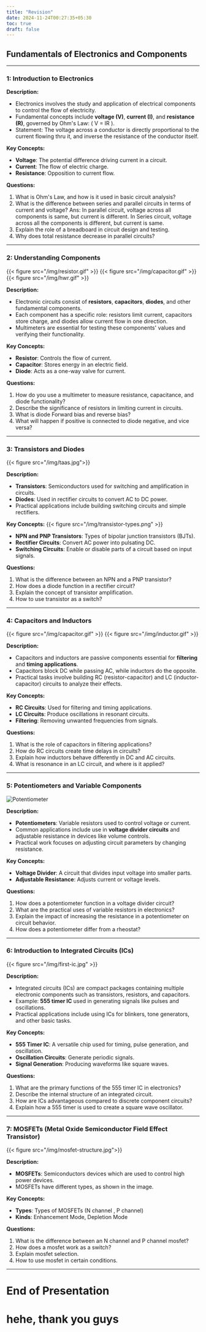 ```yaml
---
title: "Revision"
date: 2024-11-24T00:27:35+05:30
toc: true
draft: false
---
```


## **Fundamentals of Electronics and Components**

---

### **1: Introduction to Electronics**
**Description:**
- Electronics involves the study and application of electrical components to control the flow of electricity.
- Fundamental concepts include **voltage (V)**, **current (I)**, and **resistance (R)**, governed by Ohm's Law: \( V = IR \).
- Statement: The voltage across a conductor is directly proportional to the current flowing thru it, and inverse the resistance of the conductor itself.


**Key Concepts:**
- **Voltage**: The potential difference driving current in a circuit.
- **Current**: The flow of electric charge.
- **Resistance**: Opposition to current flow.

**Questions:**
1. What is Ohm's Law, and how is it used in basic circuit analysis?
2. What is the difference between series and parallel circuits in terms of current and voltage?
Ans: In parallel circuit, voltage across all components is same, but current is different.
In Series circuit, voltage across all the components is different, but current is same.
3. Explain the role of a breadboard in circuit design and testing.
4. Why does total resistance decrease in parallel circuits?

---

### **2: Understanding Components**
{{< figure src="/img/resistor.gif" >}}
{{< figure src="/img/capacitor.gif"  >}}
{{< figure src="/img/hwr.gif"  >}}

**Description:**
- Electronic circuits consist of **resistors**, **capacitors**, **diodes**, and other fundamental components.
- Each component has a specific role: resistors limit current, capacitors store charge, and diodes allow current flow in one direction.
- Multimeters are essential for testing these components' values and verifying their functionality.

**Key Concepts:**
- **Resistor**: Controls the flow of current.
- **Capacitor**: Stores energy in an electric field.
- **Diode**: Acts as a one-way valve for current.

**Questions:**
1. How do you use a multimeter to measure resistance, capacitance, and diode functionality?
2. Describe the significance of resistors in limiting current in circuits.
3. What is diode Forward bias and reverse bias?
4. What will happen if positive is connected to diode negative, and vice versa?

---

### **3: Transistors and Diodes**

{{< figure src="/img/taas.jpg">}}

**Description:**
- **Transistors**: Semiconductors used for switching and amplification in circuits.
- **Diodes**: Used in rectifier circuits to convert AC to DC power.
- Practical applications include building switching circuits and simple rectifiers.

**Key Concepts:**
{{< figure src="/img/transistor-types.png" >}}

- **NPN and PNP Transistors**: Types of bipolar junction transistors (BJTs).
- **Rectifier Circuits**: Convert AC power into pulsating DC.
- **Switching Circuits**: Enable or disable parts of a circuit based on input signals.

**Questions:**
1. What is the difference between an NPN and a PNP transistor?
2. How does a diode function in a rectifier circuit?
3. Explain the concept of transistor amplification.
4. How to use transistor as a switch?

---

### **4: Capacitors and Inductors**

{{< figure src="/img/capacitor.gif" >}}
{{< figure src="/img/inductor.gif" >}}


**Description:**
- Capacitors and inductors are passive components essential for **filtering** and **timing applications**.
- Capacitors block DC while passing AC, while inductors do the opposite.
- Practical tasks involve building RC (resistor-capacitor) and LC (inductor-capacitor) circuits to analyze their effects.

**Key Concepts:**
- **RC Circuits**: Used for filtering and timing applications.
- **LC Circuits**: Produce oscillations in resonant circuits.
- **Filtering**: Removing unwanted frequencies from signals.

**Questions:**
1. What is the role of capacitors in filtering applications?
2. How do RC circuits create time delays in circuits?
3. Explain how inductors behave differently in DC and AC circuits.
4. What is resonance in an LC circuit, and where is it applied?

---

### **5: Potentiometers and Variable Components**
![Potentiometer](https://i.pinimg.com/736x/fa/b5/e0/fab5e0b7a7aa6028ffb29febc00b55d6.jpg)

**Description:**
- **Potentiometers**: Variable resistors used to control voltage or current.
- Common applications include use in **voltage divider circuits** and adjustable resistance in devices like volume controls.
- Practical work focuses on adjusting circuit parameters by changing resistance.

**Key Concepts:**
- **Voltage Divider**: A circuit that divides input voltage into smaller parts.
- **Adjustable Resistance**: Adjusts current or voltage levels.

**Questions:**
1. How does a potentiometer function in a voltage divider circuit?
2. What are the practical uses of variable resistors in electronics?
3. Explain the impact of increasing the resistance in a potentiometer on circuit behavior.
4. How does a potentiometer differ from a rheostat?

---

### **6: Introduction to Integrated Circuits (ICs)**

{{< figure src="/img/first-ic.jpg" >}}

**Description:**
- Integrated circuits (ICs) are compact packages containing multiple electronic components such as transistors, resistors, and capacitors.
- Example: **555 timer IC** used in generating signals like pulses and oscillations.
- Practical applications include using ICs for blinkers, tone generators, and other basic tasks.

**Key Concepts:**
- **555 Timer IC**: A versatile chip used for timing, pulse generation, and oscillation.
- **Oscillation Circuits**: Generate periodic signals.
- **Signal Generation**: Producing waveforms like square waves.

**Questions:**
1. What are the primary functions of the 555 timer IC in electronics?
2. Describe the internal structure of an integrated circuit.
3. How are ICs advantageous compared to discrete component circuits?
4. Explain how a 555 timer is used to create a square wave oscillator.

---

### **7: MOSFETs (Metal Oxide Semiconductor Field Effect Transistor)**

{{< figure src="/img/mosfet-structure.jpg">}}

**Description:**
- **MOSFETs**: Semiconductors devices which are used to control high power devices.
- MOSFETs have different types, as shown in the image.

**Key Concepts:**

- **Types**: Types of MOSFETs (N channel , P channel)
- **Kinds**: Enhancement Mode, Depletion Mode

**Questions:**
1. What is the difference between an N channel and P channel mosfet?
2. How does a mosfet work as a switch?
3. Explain mosfet selection.
4. How to use mosfet in certain conditions.

---

# **End of Presentation**

# hehe, thank you guys